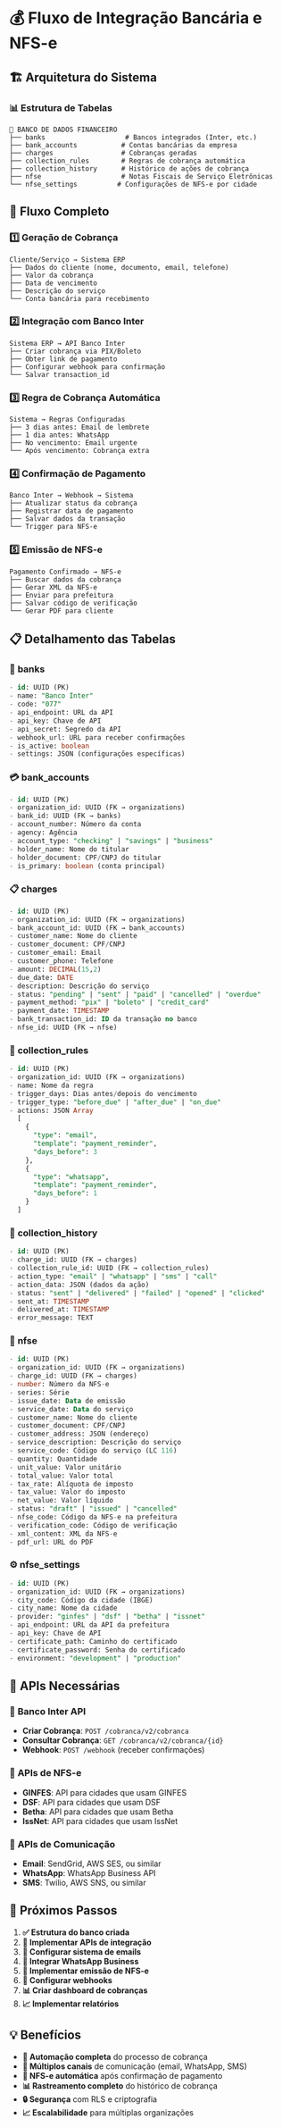 # 💰 Fluxo de Integração Bancária e NFS-e

## 🏗️ Arquitetura do Sistema

### 📊 Estrutura de Tabelas

```
🏦 BANCO DE DADOS FINANCEIRO
├── banks                    # Bancos integrados (Inter, etc.)
├── bank_accounts           # Contas bancárias da empresa
├── charges                 # Cobranças geradas
├── collection_rules        # Regras de cobrança automática
├── collection_history      # Histórico de ações de cobrança
├── nfse                    # Notas Fiscais de Serviço Eletrônicas
└── nfse_settings          # Configurações de NFS-e por cidade
```

## 🔄 Fluxo Completo

### 1️⃣ **Geração de Cobrança**
```
Cliente/Serviço → Sistema ERP
├── Dados do cliente (nome, documento, email, telefone)
├── Valor da cobrança
├── Data de vencimento
├── Descrição do serviço
└── Conta bancária para recebimento
```

### 2️⃣ **Integração com Banco Inter**
```
Sistema ERP → API Banco Inter
├── Criar cobrança via PIX/Boleto
├── Obter link de pagamento
├── Configurar webhook para confirmação
└── Salvar transaction_id
```

### 3️⃣ **Regra de Cobrança Automática**
```
Sistema → Regras Configuradas
├── 3 dias antes: Email de lembrete
├── 1 dia antes: WhatsApp
├── No vencimento: Email urgente
└── Após vencimento: Cobrança extra
```

### 4️⃣ **Confirmação de Pagamento**
```
Banco Inter → Webhook → Sistema
├── Atualizar status da cobrança
├── Registrar data de pagamento
├── Salvar dados da transação
└── Trigger para NFS-e
```

### 5️⃣ **Emissão de NFS-e**
```
Pagamento Confirmado → NFS-e
├── Buscar dados da cobrança
├── Gerar XML da NFS-e
├── Enviar para prefeitura
├── Salvar código de verificação
└── Gerar PDF para cliente
```

## 📋 Detalhamento das Tabelas

### 🏦 **banks**
```sql
- id: UUID (PK)
- name: "Banco Inter"
- code: "077"
- api_endpoint: URL da API
- api_key: Chave de API
- api_secret: Segredo da API
- webhook_url: URL para receber confirmações
- is_active: boolean
- settings: JSON (configurações específicas)
```

### 💳 **bank_accounts**
```sql
- id: UUID (PK)
- organization_id: UUID (FK → organizations)
- bank_id: UUID (FK → banks)
- account_number: Número da conta
- agency: Agência
- account_type: "checking" | "savings" | "business"
- holder_name: Nome do titular
- holder_document: CPF/CNPJ do titular
- is_primary: boolean (conta principal)
```

### 📋 **charges**
```sql
- id: UUID (PK)
- organization_id: UUID (FK → organizations)
- bank_account_id: UUID (FK → bank_accounts)
- customer_name: Nome do cliente
- customer_document: CPF/CNPJ
- customer_email: Email
- customer_phone: Telefone
- amount: DECIMAL(15,2)
- due_date: DATE
- description: Descrição do serviço
- status: "pending" | "sent" | "paid" | "cancelled" | "overdue"
- payment_method: "pix" | "boleto" | "credit_card"
- payment_date: TIMESTAMP
- bank_transaction_id: ID da transação no banco
- nfse_id: UUID (FK → nfse)
```

### 📧 **collection_rules**
```sql
- id: UUID (PK)
- organization_id: UUID (FK → organizations)
- name: Nome da regra
- trigger_days: Dias antes/depois do vencimento
- trigger_type: "before_due" | "after_due" | "on_due"
- actions: JSON Array
  [
    {
      "type": "email",
      "template": "payment_reminder",
      "days_before": 3
    },
    {
      "type": "whatsapp",
      "template": "payment_reminder",
      "days_before": 1
    }
  ]
```

### 📝 **collection_history**
```sql
- id: UUID (PK)
- charge_id: UUID (FK → charges)
- collection_rule_id: UUID (FK → collection_rules)
- action_type: "email" | "whatsapp" | "sms" | "call"
- action_data: JSON (dados da ação)
- status: "sent" | "delivered" | "failed" | "opened" | "clicked"
- sent_at: TIMESTAMP
- delivered_at: TIMESTAMP
- error_message: TEXT
```

### 🧾 **nfse**
```sql
- id: UUID (PK)
- organization_id: UUID (FK → organizations)
- charge_id: UUID (FK → charges)
- number: Número da NFS-e
- series: Série
- issue_date: Data de emissão
- service_date: Data do serviço
- customer_name: Nome do cliente
- customer_document: CPF/CNPJ
- customer_address: JSON (endereço)
- service_description: Descrição do serviço
- service_code: Código do serviço (LC 116)
- quantity: Quantidade
- unit_value: Valor unitário
- total_value: Valor total
- tax_rate: Alíquota de imposto
- tax_value: Valor do imposto
- net_value: Valor líquido
- status: "draft" | "issued" | "cancelled"
- nfse_code: Código da NFS-e na prefeitura
- verification_code: Código de verificação
- xml_content: XML da NFS-e
- pdf_url: URL do PDF
```

### ⚙️ **nfse_settings**
```sql
- id: UUID (PK)
- organization_id: UUID (FK → organizations)
- city_code: Código da cidade (IBGE)
- city_name: Nome da cidade
- provider: "ginfes" | "dsf" | "betha" | "issnet"
- api_endpoint: URL da API da prefeitura
- api_key: Chave de API
- certificate_path: Caminho do certificado
- certificate_password: Senha do certificado
- environment: "development" | "production"
```

## 🔧 APIs Necessárias

### 🏦 **Banco Inter API**
- **Criar Cobrança**: `POST /cobranca/v2/cobranca`
- **Consultar Cobrança**: `GET /cobranca/v2/cobranca/{id}`
- **Webhook**: `POST /webhook` (receber confirmações)

### 🧾 **APIs de NFS-e**
- **GINFES**: API para cidades que usam GINFES
- **DSF**: API para cidades que usam DSF
- **Betha**: API para cidades que usam Betha
- **IssNet**: API para cidades que usam IssNet

### 📧 **APIs de Comunicação**
- **Email**: SendGrid, AWS SES, ou similar
- **WhatsApp**: WhatsApp Business API
- **SMS**: Twilio, AWS SNS, ou similar

## 🚀 Próximos Passos

1. **✅ Estrutura do banco criada**
2. **🔄 Implementar APIs de integração**
3. **📧 Configurar sistema de emails**
4. **📱 Integrar WhatsApp Business**
5. **🧾 Implementar emissão de NFS-e**
6. **🔔 Configurar webhooks**
7. **📊 Criar dashboard de cobranças**
8. **📈 Implementar relatórios**

## 💡 Benefícios

- **🤖 Automação completa** do processo de cobrança
- **📱 Múltiplos canais** de comunicação (email, WhatsApp, SMS)
- **🧾 NFS-e automática** após confirmação de pagamento
- **📊 Rastreamento completo** do histórico de cobrança
- **🔒 Segurança** com RLS e criptografia
- **📈 Escalabilidade** para múltiplas organizações
